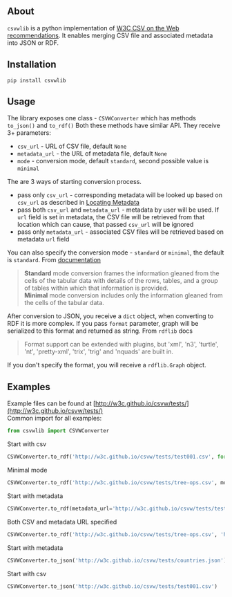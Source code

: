## About

`csvwlib` is a python implementation of [W3C CSV on the Web recommendations](http://w3c.github.io/csvw/).
It enables merging CSV file and associated metadata into JSON or RDF.

## Installation

```
pip install csvwlib
```

## Usage

The library exposes one class - `CSVWConverter` which has methods `to_json()` and `to_rdf()`
Both these methods have similar API. They receive 3+ parameters: 
* `csv_url` - URL of CSV file, default `None`
* `metadata_url` - the URL of metadata file, default `None`
* `mode` - conversion mode, default `standard`, second possible value is `minimal`

The are 3 ways of starting conversion process. 
* pass only `csv_url` - corresponding metadata will be looked up based on `csv_url` as described in [Locating Metadata](https://www.w3.org/TR/2015/REC-tabular-data-model-20151217/#locating-metadata)
* pass both `csv_url` and `metadata_url` - metadata by user will be used. If `url` field is set in metadata, the CSV file will be retrieved from that location which can cause, that passed `csv_url` will be ignored
* pass only `metadata_url` - associated CSV files will be retrieved based on metadata `url` field  

You can also specify the conversion mode - `standard` or `minimal`, the default is `standard`.
From [documentation](https://www.w3.org/TR/2015/REC-csv2rdf-20151217/)
> **Standard** mode conversion frames the information gleaned from the cells of the tabular data with details of the rows, tables, and a group of tables within which that information is provided.  
**Minimal** mode conversion includes only the information gleaned from the cells of the tabular data.

After conversion to JSON, you receive a `dict` object, when converting to RDF it is more complex.
If you pass `format` parameter, graph will be serialized to this format and returned as string. 
From `rdflib` docs
> Format support can be extended with plugins, but 'xml', 'n3', 'turtle', 'nt', 'pretty-xml', 'trix', 'trig' and 'nquads' are built in.

If you don't specify the format, you will receive a `rdflib.Graph` object. 

## Examples
Example files can be found at [http://w3c.github.io/csvw/tests/](http://w3c.github.io/csvw/tests/)  
Common import for all examples:
```python
from csvwlib import CSVWConverter
```

Start with csv
```python
CSVWConverter.to_rdf('http://w3c.github.io/csvw/tests/test001.csv', format='ttl')
```

Minimal mode
```python
CSVWConverter.to_rdf('http://w3c.github.io/csvw/tests/tree-ops.csv', mode='minimal', format='ttl')
```

Start with metadata
```python
CSVWConverter.to_rdf(metadata_url='http://w3c.github.io/csvw/tests/test188-metadata.json', format='ttl')
```

Both CSV and metadata URL specified
```python
CSVWConverter.to_rdf('http://w3c.github.io/csvw/tests/tree-ops.csv', 'http://w3c.github.io/csvw/tests/tree-ops.csv', format='ttl')
```

Start with metadata
```python
CSVWConverter.to_json('http://w3c.github.io/csvw/tests/countries.json')
```

Start with csv
```python
CSVWConverter.to_json('http://w3c.github.io/csvw/tests/test001.csv')
```
